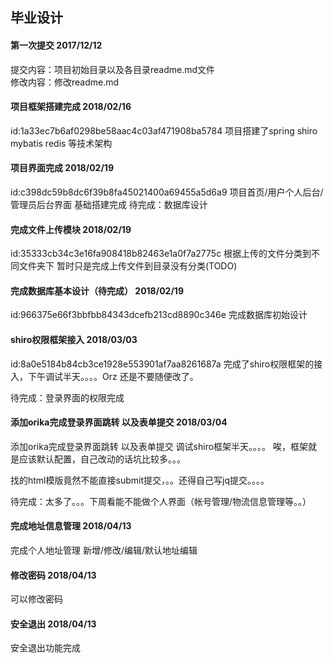 ## 毕业设计
#### 第一次提交 2017/12/12
提交内容：项目初始目录以及各目录readme.md文件</br>
修改内容：修改readme.md


#### 项目框架搭建完成 2018/02/16
id:1a33ec7b6af0298be58aac4c03af471908ba5784
项目搭建了spring shiro mybatis redis 等技术架构

#### 项目界面完成 2018/02/19
id:c398dc59b8dc6f39b8fa45021400a69455a5d6a9
项目首页/用户个人后台/管理员后台界面 基础搭建完成
待完成：数据库设计


#### 完成文件上传模块 2018/02/19
id:35333cb34c3e16fa908418b82463e1a0f7a2775c
根据上传的文件分类到不同文件夹下
暂时只是完成上传文件到目录没有分类(TODO)

#### 完成数据库基本设计（待完成） 2018/02/19
id:966375e66f3bbfbb84343dcefb213cd8890c346e
完成数据库初始设计


#### shiro权限框架接入 2018/03/03
id:8a0e5184b84cb3ce1928e553901af7aa8261687a
完成了shiro权限框架的接入，下午调试半天。。。。Orz
还是不要随便改了。

待完成：登录界面的权限完成

#### 添加orika完成登录界面跳转 以及表单提交 2018/03/04
添加orika完成登录界面跳转 以及表单提交
调试shiro框架半天。。。。
唉，框架就是应该默认配置，自己改动的话坑比较多。。。

找的html模版竟然不能直接submit提交，。。还得自己写jq提交。。。。


待完成：太多了。。。下周看能不能做个人界面（帐号管理/物流信息管理等。。）
#### 完成地址信息管理 2018/04/13
完成个人地址管理 新增/修改/编辑/默认地址编辑

#### 修改密码 2018/04/13
可以修改密码

#### 安全退出 2018/04/13
安全退出功能完成










